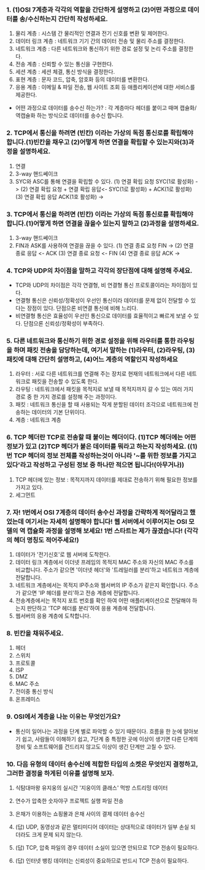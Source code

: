 ### 1. (1)OSI 7계층과 각각의 역할을 간단하게 설명하고 (2)어떤 과정으로 데이터를 송/수신하는지 간단히 작성하세요.
1. 물리 계층 : 시스템 간 물리적인 연결과 전기 신호를 변환 및 제어한다.
2. 데이터 링크 계층 : 네트워크 기기 간의 데이터 전송 및 물리 주소를 결정한다.
3. 네트워크 계층 : 다른 네트워크와 통신하기 위한 경로 설정 및 논리 주소를 결정한다.
4. 전송 계층 : 신뢰할 수 있는 통신을 구현한다.
5. 세션 계층 : 세션 체결, 통신 방식을 결정한다.
6. 표현 계층 : 문자 코드, 압축, 암호화 등의 데이터를 변환한다.
7. 응용 계층 : 이메일 & 파일 전송, 웹 사이트 조회 등 애플리케이션에 대한 서비스를 제공한다.
- 어떤 과정으로 데이터를 송수신 하는가? : 각 계층마다 헤더를 붙이고 때며 캡슐화/역캡슐화 하는 방식으로 데이터를 송수신 합니다.

### 2. TCP에서 통신을 하려면 (빈칸) 이라는 가상의 독점 통신로를 확립해야 합니다.(1)빈칸을 채우고 (2)어떻게 하면 연결을 확립할 수 있는지와(3)과정을 설명하세요.
1. 연결
2. 3-way 핸드쎄이크
3. SYC와 ASC를 통해 연결을 확립할 수 있다. 
    (1) 연결 확립 요청 SYC(1로 활성화) -> 
    (2) 연결 확립 요청 + 연결 확립 응답<- SYC(1로 활성화) + ACK(1로 활성화) 
    (3) 연결 확립 응답 ACK(1호 활성화) ->


### 3. TCP에서 통신을 하려면 (빈칸) 이라는 가상의 독점 통신로를 확립해야 합니다.(1)어떻게 하면 연결을 끊을수 있는지 말하고 (2)과정을 설명하세요.
1. 3-way 핸드쎄이크
2. FIN과 ASK를 사용하여 연결을 끊을 수 있다.
    (1) 연결 종료 요청 FIN ->
    (2) 연결 종료 응답 <- ACK
    (3) 연결 종료 요청 <- FIN
    (4) 연결 종료 응답 ACK ->

### 4. TCP와 UDP의 차이점을 말하고 각각의 장단점에 대해 설명해 주세요.
- TCP와 UDP의 차이점은 각각 연결형, 비 연결형 통신 프로토콜이라는 차이점이 있다.
- 연결형 통신은 신뢰성/정확성이 우선인 통신이라 데이터를 문제 없이 전달할 수 있다는 장점이 있다. 단점으론 비연결 통신에 비해 느리다.
- 비연결형 통신은 효율성이 우선인 통신으로 데이터를 효율적이고 빠르게 보낼 수 있다. 단점으론 신뢰성/정확성이 부족하다.

### 5. 다른 네트워크와 통신하기 위한 경로 설정을 위해 라우터를 통한 라우팅을 하며 패킷 전송을 담당하는데, 여기서 말하는 (1)라우터, (2)라우팅, (3)패킷에 대해 간단히 설명하고, (4)어느 계층의 역할인지 작성하세요
1. 라우터 : 서로 다른 네트워크를 연결해 주는 장치로 현재의 네트워크에서 다른 네트워크로 패킷을 전송할 수 있도록 한다.
2. 라우팅 : 네트워크에서 패킷을 목적지로 보낼 때 목적지까지 갈 수 있는 여러 가지 경로 중 한 가지 경로를 설정해 주는 과정이다.
3. 패킷 : 네트워크 통신을 할 때 사용되는 작게 분할된 데이터 조각으로 네트워크에 전송하는 데이터의 기본 단위이다.
4. 계층 : 네트워크 계층

### 6. TCP 헤더란 TCP로 전송할 때 붙이는 헤더이다. (1)TCP 헤더에는 어떤 정보가 있고 (2)TCP 헤더가 붙은 데이터를 뭐라고 하는지 작성하세요. ((1)번 TCP 헤더의 정보 전체를 작성하는것이 아니라 '~를 위한 정보를 가지고 있다'라고 작성하고 구성된 정보 중 하나만 적으면 됩니다!(아무거나))
1. TCP 헤더에 있는 정보 : 목적지까지 데이터를 제대로 전송하기 위해 필요한 정보를 가지고 있다.
2. 세그먼트

### 7. 자! 1번에서 OSI 7계층의 데이터 송수신 과정을 간략하게 적어달라고 했었는데 여기서는 자세히 설명해야 합니다! 웹 서버에서 이루어지는 OSI 모델의 역 캡슐화 과정을 설명해 보세요! 1번 스타트는 제가 끊겠습니다! (각각의 헤더 명칭도 적어주세요!)
1. 데이터가 '전기신호'로 웹 서버에 도착한다.
2. 데이터 링크 계층에서 이더넷 프레임의 목적지 MAC 주소와 자신의 MAC 주소를 비교합니다. 주소가 같으면 '이더넷 헤더'와 '트레일러를 분리'하고 네트워크 계층에 전달합니다.
3. 네트워크 계층에서는 목적지 IP주소와 웹서버의 IP 주소가 같은지 확인합니다. 주소가 같으면 'IP 헤더를 분리'하고 전송 계층에 전달합니다.
4. 전송계층에서는 목적지 포트 번호를 확인 하여 어떤 애플리케이션으로 전달해야 하는지 판단하고 'TCP 헤더를 분리'하여 응용 계층에 전달합니다.
5. 웹서버의 응용 계층에 도착합니다.

### 8. 빈칸을 채워주세요.
1. 헤더
2. 스위치
3. 프로토콜
4. ISP
5. DMZ
6. MAC 주소
7. 전이중 통신 방식
8. 온프레미스

### 9. OSI에서 계층을 나눈 이유는 무엇인가요?
- 통신이 일어나는 과정을 단계 별로 파악할 수 있기 때문이다. 흐름을 한 눈에 알아보기 쉽고, 사람들이 이해하기 쉽고, 7단계 중 특정한 곳에 이상이 생기면 다른 단계의 장비 및 소프트웨어를 건드리지 않고도 이상이 생긴 단계만 고칠 수 있다.

### 10. 다음 유형의 데이터 송수신에 적합한 타입의 소켓은 무엇인지 결정하고, 그러한 결정을 하게된 이유를 설명해 보자.
1. 식탐대마왕 유지웅의 실시간 '지웅이의 클래스' 먹방 스트리밍 데이터
2. 연수가 압축한 숫자야구 프로젝트 실행 파일 전송
3. 은채가 이용하는 쇼핑몰과 은채 사이의 결제 데이터 송수신

1. (답) UDP, 동영상과 같은 멀티미디어 데이터는 상대적으로 데이터가 일부 손실 되더라도 크게 문제 되지 않는다.
2. (답) TCP, 압축 파일의 경우 데이터 소실이 있으면 안되므로 TCP 전송이 필요하다.
3. (답) 인터넷 뱅킹 데이터는 신뢰성이 중요하므로 반드시 TCP 전송이 필요하다.